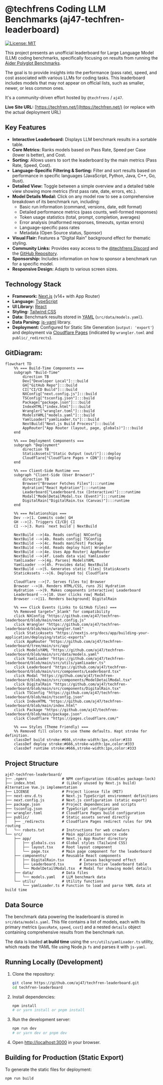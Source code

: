 # @techfrens Coding LLM Benchmarks (aj47-techfren-leaderboard)

[![License: MIT](https://img.shields.io/badge/License-MIT-yellow.svg)](https://opensource.org/licenses/MIT)

This project presents an unofficial leaderboard for Large Language Model (LLM) coding benchmarks, specifically focusing on results from running the [Aider Polyglot Benchmarks](https://aider.chat/docs/leaderboards/).

The goal is to provide insights into the performance (pass rate), speed, and cost associated with various LLMs for coding tasks. This leaderboard includes models that may not appear on official lists, such as smaller, newer, or less common ones.

It's a community-driven effort hosted by `@techfrens` / `aj47`.

**Live Site URL:** [https://techfren.net/](https://techfren.net/) (or replace with the actual deployment URL)

## Key Features

*   **Interactive Leaderboard:** Displays LLM benchmark results in a sortable table.
*   **Core Metrics:** Ranks models based on Pass Rate, Speed per Case (lower is better), and Cost.
*   **Sorting:** Allows users to sort the leaderboard by the main metrics (Pass Rate, Speed, Cost).
*   **Language-Specific Filtering & Sorting:** Filter and sort results based on performance in specific languages (JavaScript, Python, Java, C++, Go, Rust).
*   **Detailed View:** Toggle between a simple overview and a detailed table view showing more metrics (first pass rate, date, errors, etc.).
*   **Model Details Modal:** Click on any model row to see a comprehensive breakdown of its benchmark run, including:
    *   Basic run information (command, versions, date, edit format)
    *   Detailed performance metrics (pass counts, well-formed responses)
    *   Token usage statistics (total, prompt, completion, averages)
    *   Error analysis (malformed responses, timeouts, syntax errors)
    *   Language-specific pass rates
    *   Metadata (Open Source status, Sponsor)
*   **Visual Flair:** Features a "Digital Rain" background effect for thematic styling.
*   **Community Links:** Provides easy access to the [@techfrens Discord](https://discord.gg/cK9WeQ7jPq) and the [GitHub Repository](https://github.com/aj47/techfren-leaderboard).
*   **Sponsorship:** Includes information on how to sponsor a benchmark run for a specific model.
*   **Responsive Design:** Adapts to various screen sizes.

## Technology Stack

*   **Framework:** [Next.js](https://nextjs.org/) (v14+ with App Router)
*   **Language:** [TypeScript](https://www.typescriptlang.org/)
*   **UI Library:** [React](https://reactjs.org/)
*   **Styling:** [Tailwind CSS](https://tailwindcss.com/)
*   **Data:** Benchmark results stored in [YAML](https://yaml.org/) (`src/data/models.yaml`).
*   **Data Parsing:** [js-yaml](https://github.com/nodeca/js-yaml) library.
*   **Deployment:** Configured for Static Site Generation (`output: 'export'`) and deployment via [Cloudflare Pages](https://pages.cloudflare.com/) (indicated by `wrangler.toml` and `public/_redirects`).

## GitDiagram:

```mermaid
flowchart TD
    %% === Build-Time Components ===
    subgraph "Build-Time"
        direction TB
        Dev["Developer Local"]:::build
        GH["GitHub Repo"]:::build
        CI["CI/CD Build"]:::build
        NXConfig["next.config.js"]:::build
        TSConfig["tsconfig.json"]:::build
        Package["package.json"]:::build
        IndexHTML["index.html"]:::build
        Wrangler["wrangler.toml"]:::build
        ModelsYAML["models.yaml"]:::build
        YamlLoader["yamlLoader.ts"]:::build
        NextBuild["Next.js Build Process"]:::build
        AppRouter["App Router (layout, page, globals)"]:::build
    end

    %% === Deployment Components ===
    subgraph "Deployment"
        direction TB
        StaticAssets["Static Output (out/)"]:::deploy
        Cloudflare["Cloudflare Pages + CDN"]:::deploy
    end

    %% === Client-Side Runtime ===
    subgraph "Client-Side (User Browser)"
        direction TB
        Browser["Browser Fetches Files"]:::runtime
        Hydration["React Hydration"]:::runtime
        Leaderboard["Leaderboard.tsx (Interactive)"]:::runtime
        Modal["ModelDetailModal.tsx (Event)"]:::runtime
        DigitalRain["DigitalRain.tsx (Canvas)"]:::runtime
    end

    %% === Relationships ===
    Dev -->|1. Commits code| GH
    GH -->|2. Triggers CI/CD| CI
    CI -->|3. Runs `next build`| NextBuild

    NextBuild -->|4a. Reads config| NXConfig
    NextBuild -->|4b. Reads config| TSConfig
    NextBuild -->|4c. Reads manifest| Package
    NextBuild -->|4d. Reads deploy hint| Wrangler
    NextBuild -->|4e. Uses App Router| AppRouter
    NextBuild -->|4f. Loads data via| YamlLoader
    YamlLoader -->|4g. Parses| ModelsYAML
    YamlLoader -->|4h. Provides data| NextBuild
    NextBuild -->|5. Generates static files| StaticAssets
    StaticAssets -->|6. Deployed to| Cloudflare

    Cloudflare -->|7. Serves files to| Browser
    Browser -->|8. Renders HTML/CSS, runs JS| Hydration
    Hydration -->|9. Makes components interactive| Leaderboard
    Leaderboard -->|10. User clicks row| Modal
    Browser -->|11. Renders background| DigitalRain

    %% === Click Events (Links to GitHub files) ===
    %% Removed target="_blank" for compatibility
    click NXConfig "https://github.com/aj47/techfren-leaderboard/blob/main/next.config.js"
    click Wrangler "https://github.com/aj47/techfren-leaderboard/blob/main/wrangler.toml"
    click StaticAssets "https://nextjs.org/docs/app/building-your-application/deploying/static-exports"
    click AppRouter "https://github.com/aj47/techfren-leaderboard/tree/main/src/app"
    click ModelsYAML "https://github.com/aj47/techfren-leaderboard/blob/main/src/data/models.yaml"
    click YamlLoader "https://github.com/aj47/techfren-leaderboard/blob/main/src/utils/yamlLoader.ts"
    click Leaderboard "https://github.com/aj47/techfren-leaderboard/blob/main/src/components/Leaderboard.tsx"
    click Modal "https://github.com/aj47/techfren-leaderboard/blob/main/src/components/ModelDetailModal.tsx"
    click DigitalRain "https://github.com/aj47/techfren-leaderboard/blob/main/src/components/DigitalRain.tsx"
    click TSConfig "https://github.com/aj47/techfren-leaderboard/blob/main/tsconfig.json"
    click IndexHTML "https://github.com/aj47/techfren-leaderboard/blob/main/index.html"
    click Package "https://github.com/aj47/techfren-leaderboard/blob/main/package.json"
    click Cloudflare "https://pages.cloudflare.com/"

    %% === Styles (Theme Friendly) ===
    %% Removed fill colors to use theme defaults. Kept stroke for definition.
    classDef build stroke:#666,stroke-width:1px,color:#333
    classDef deploy stroke:#666,stroke-width:1px,color:#333
    classDef runtime stroke:#666,stroke-width:1px,color:#333
```

## Project Structure

```text
aj47-techfren-leaderboard/
├── .npmrc                # NPM configuration (disables package-lock)
├── index.html            # (Likely unused by Next.js build) Alternative Vue.js implementation
├── LICENSE               # Project license file (MIT)
├── next-env.d.ts         # Next.js TypeScript environment definitions
├── next.config.js        # Next.js configuration (static export)
├── package.json          # Project dependencies and scripts
├── tsconfig.json         # TypeScript configuration
├── wrangler.toml         # Cloudflare Pages build configuration
├── public/               # Static assets served directly
│   ├── _redirects        # Cloudflare Pages redirect rules for SPA routing
│   └── robots.txt        # Instructions for web crawlers
└── src/                  # Main application source code
    ├── app/              # Next.js App Router directory
    │   ├── globals.css   # Global styles (Tailwind CSS)
    │   ├── layout.tsx    # Root layout component
    │   └── page.tsx      # Main page component for the leaderboard
    ├── components/       # Reusable React components
    │   ├── DigitalRain.tsx       # Canvas background effect
    │   ├── Leaderboard.tsx       # Interactive leaderboard table
    │   └── ModelDetailModal.tsx  # Modal for showing model details
    ├── data/             # Data files
    │   └── models.yaml   # LLM benchmark data
    └── utils/            # Utility functions
        └── yamlLoader.ts # Function to load and parse YAML data at build time
```

## Data Source

The benchmark data powering the leaderboard is stored in `src/data/models.yaml`. This file contains a list of models, each with its primary metrics (`passRate`, `speed`, `cost`) and a nested `details` object containing comprehensive results from the benchmark run.

The data is loaded **at build time** using the `src/utils/yamlLoader.ts` utility, which reads the YAML file using Node.js `fs` and parses it with `js-yaml`.

## Running Locally (Development)

1.  Clone the repository:
    ```bash
    git clone https://github.com/aj47/techfren-leaderboard.git
    cd techfren-leaderboard
    ```
2.  Install dependencies:
    ```bash
    npm install
    # or yarn install or pnpm install
    ```
3.  Run the development server:
    ```bash
    npm run dev
    # or yarn dev or pnpm dev
    ```
4.  Open [http://localhost:3000](http://localhost:3000) in your browser.

## Building for Production (Static Export)

To generate the static files for deployment:

```bash
npm run build

